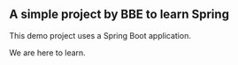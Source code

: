 ## A simple project by BBE to learn Spring

This demo project uses a Spring Boot application.

We are here to learn.